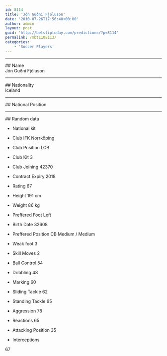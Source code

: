 ```yaml
---
id: 8114
title: 'Jón Guðni Fjóluson'
date: '2010-07-26T17:56:40+00:00'
author: admin
layout: post
guid: 'http://betsliptoday.com/predictions/?p=8114'
permalink: /mbt1108113/
categories:
    - 'Soccer Players'
---
```


- - - - - -

\## Name  
 Jón Guðni Fjóluson

- - - - - -

\## Nationality  
 Iceland

- - - - - -

\## National Position

- - - - - -

\## Random data

- National kit
- Club
 IFK Norrköping

- Club Position
 LCB

- Club Kit
 3

- Club Joining
 42370

- Contract Expiry
 2018

- Rating
 67

- Height
 191 cm

- Weight
 86 kg

- Preffered Foot
 Left

- Birth Date
 32608

- Preffered Position
 CB Medium / Medium

- Weak foot
 3

- Skill Moves
 2

- Ball Control
 54

- Dribbling
 48

- Marking
 60

- Sliding Tackle
 62

- Standing Tackle
 65

- Aggression
 78

- Reactions
 65

- Attacking Position
 35

- Interceptions

 67